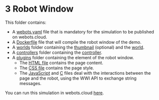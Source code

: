 # 3 Robot Window
This folder contains:
 - A [webots.yaml](webots.yaml) file that is mandatory for the simulation to be published on webots.cloud.
 - A [Dockerfile](Dockerfile) file that will compile the robot window of the demo.
 - A [worlds](worlds) folder containing the [thumbnail](worlds/.thymio_obstacle_avoidance.jpg) (optional) and the [world](worlds/thymio_obstacle_avoidance.wbt).
 - A [controllers](controllers) folder containing the [controller](controllers/thymo_braitenberg/thymo_braitenberg.py).
 - A [plugins](plugins) folder containing the element of the robot window.
   - The [HTML file](plugins/robot_windows/speed_robot_window/speed_robot_window.html) contains the page content.
   - The [CSS file](plugins/robot_windows/speed_robot_window/speed_robot_window.css) contains the page style.
   - The [JavaScript](plugins/robot_windows/speed_robot_window/speed_robot_window.js) and [C](plugins/robot_windows/speed_robot_window/speed_robot_window.c) files deal with the interactions between the page and the robot, using the WWI API to exchange string messages.

You can run this simulation in webots.cloud [here](https://webots.cloud/run?version=R2022b&url=https://github.com/cyberbotics/webots-cloud-simulation-demos/blob/main/3_robot_window/worlds/thymio_obstacle_avoidance.wbt).
